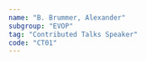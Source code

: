 ```yaml
---
name: "B. Brummer, Alexander"
subgroup: "EVOP"
tag: "Contributed Talks Speaker"
code: "CT01"
---
```

